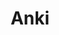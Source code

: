 ---
title: Anki
crosslinks:
- medicalschool
- LearnJapanese
- study
- Korean
- languagelearning
- ChineseLanguage
- medicalschoolanki
---